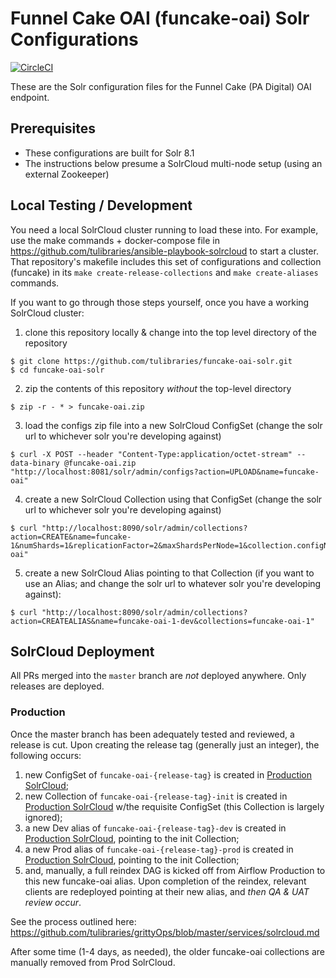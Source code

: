 # Funnel Cake OAI (funcake-oai) Solr Configurations
[![CircleCI](https://circleci.com/gh/tulibraries/funcake-oai-solr.svg?style=svg)](https://circleci.com/gh/tulibraries/funcake-oai-solr)

These are the Solr configuration files for the Funnel Cake (PA Digital) OAI endpoint.

## Prerequisites

- These configurations are built for Solr 8.1
- The instructions below presume a SolrCloud multi-node setup (using an external Zookeeper)

## Local Testing / Development

You need a local SolrCloud cluster running to load these into. For example, use the make commands + docker-compose file in https://github.com/tulibraries/ansible-playbook-solrcloud to start a cluster. That repository's makefile includes this set of configurations and collection (funcake) in its `make create-release-collections` and `make create-aliases` commands.

If you want to go through those steps yourself, once you have a working SolrCloud cluster:

1. clone this repository locally & change into the top level directory of the repository

```
$ git clone https://github.com/tulibraries/funcake-oai-solr.git
$ cd funcake-oai-solr
```

2. zip the contents of this repository *without* the top-level directory

```
$ zip -r - * > funcake-oai.zip
```

3. load the configs zip file into a new SolrCloud ConfigSet (change the solr url to whichever solr you're developing against)

```
$ curl -X POST --header "Content-Type:application/octet-stream" --data-binary @funcake-oai.zip "http://localhost:8081/solr/admin/configs?action=UPLOAD&name=funcake-oai"
```

4. create a new SolrCloud Collection using that ConfigSet (change the solr url to whichever solr you're developing against)

```
$ curl "http://localhost:8090/solr/admin/collections?action=CREATE&name=funcake-1&numShards=1&replicationFactor=2&maxShardsPerNode=1&collection.configName=funcake-oai"
```

5. create a new SolrCloud Alias pointing to that Collection (if you want to use an Alias; and change the solr url to whatever solr you're developing against):

```
$ curl "http://localhost:8090/solr/admin/collections?action=CREATEALIAS&name=funcake-oai-1-dev&collections=funcake-oai-1"
```

## SolrCloud Deployment

All PRs merged into the `master` branch are _not_ deployed anywhere. Only releases are deployed.

### Production

Once the master branch has been adequately tested and reviewed, a release is cut. Upon creating the release tag (generally just an integer), the following occurs:
1. new ConfigSet of `funcake-oai-{release-tag}` is created in [Production SolrCloud](https://solrcloud.tul-infra.page);
2. new Collection of `funcake-oai-{release-tag}-init` is created in [Production SolrCloud](https://solrcloud.tul-infra.page) w/the requisite ConfigSet (this Collection is largely ignored);
3. a new Dev alias of `funcake-oai-{release-tag}-dev` is created in [Production SolrCloud](https://solrcloud.tul-infra.page), pointing to the init Collection;
3. a new Prod alias of `funcake-oai-{release-tag}-prod` is created in [Production SolrCloud](https://solrcloud.tul-infra.page), pointing to the init Collection;
4. and, manually, a full reindex DAG is kicked off from Airflow Production to this new funcake-oai alias. Upon completion of the reindex, relevant clients are redeployed pointing at their new alias, and *then QA & UAT review occur*.

See the process outlined here: https://github.com/tulibraries/grittyOps/blob/master/services/solrcloud.md

After some time (1-4 days, as needed), the older funcake-oai collections are manually removed from Prod SolrCloud.
